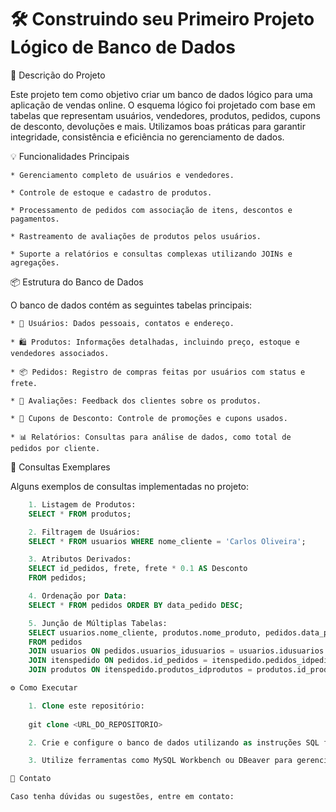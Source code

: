 # 🛠️ Construindo seu Primeiro Projeto Lógico de Banco de Dados

📝 Descrição do Projeto

Este projeto tem como objetivo criar um banco de dados lógico para uma aplicação de vendas online. O esquema lógico foi projetado com base em tabelas que representam usuários, vendedores, produtos, pedidos, cupons de desconto, devoluções e mais. Utilizamos boas práticas para garantir integridade, consistência e eficiência no gerenciamento de dados.

💡 Funcionalidades Principais

    * Gerenciamento completo de usuários e vendedores.

    * Controle de estoque e cadastro de produtos.

    * Processamento de pedidos com associação de itens, descontos e pagamentos.

    * Rastreamento de avaliações de produtos pelos usuários.

    * Suporte a relatórios e consultas complexas utilizando JOINs e agregações.

📦 Estrutura do Banco de Dados

O banco de dados contém as seguintes tabelas principais:

    * 👤 Usuários: Dados pessoais, contatos e endereço.

    * 🛍️ Produtos: Informações detalhadas, incluindo preço, estoque e vendedores associados.

    * 📦 Pedidos: Registro de compras feitas por usuários com status e frete.

    * 🔧 Avaliações: Feedback dos clientes sobre os produtos.

    * 📄 Cupons de Desconto: Controle de promoções e cupons usados.

    * 📊 Relatórios: Consultas para análise de dados, como total de pedidos por cliente.

🚀 Consultas Exemplares

Alguns exemplos de consultas implementadas no projeto:
```sql
    1. Listagem de Produtos:
    SELECT * FROM produtos;

    2. Filtragem de Usuários:
    SELECT * FROM usuarios WHERE nome_cliente = 'Carlos Oliveira';

    3. Atributos Derivados:
    SELECT id_pedidos, frete, frete * 0.1 AS Desconto 
    FROM pedidos;

    4. Ordenação por Data:
    SELECT * FROM pedidos ORDER BY data_pedido DESC;

    5. Junção de Múltiplas Tabelas:
    SELECT usuarios.nome_cliente, produtos.nome_produto, pedidos.data_pedido 
    FROM pedidos 
    JOIN usuarios ON pedidos.usuarios_idusuarios = usuarios.idusuarios 
    JOIN itenspedido ON pedidos.id_pedidos = itenspedido.pedidos_idpedidos 
    JOIN produtos ON itenspedido.produtos_idprodutos = produtos.id_produtos;

⚙️ Como Executar

    1. Clone este repositório:
    
    git clone <URL_DO_REPOSITORIO>

    2. Crie e configure o banco de dados utilizando as instruções SQL fornecidas.

    3. Utilize ferramentas como MySQL Workbench ou DBeaver para gerenciar e executar as queries.

📩 Contato

Caso tenha dúvidas ou sugestões, entre em contato:



